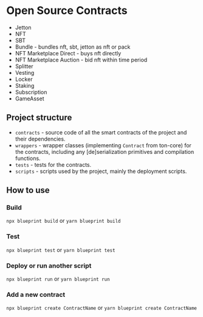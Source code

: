 # Open Source Contracts

- Jetton
- NFT
- SBT
- Bundle - bundles nft, sbt, jetton as nft or pack
- NFT Marketplace Direct - buys nft directly
- NFT Marketplace Auction - bid nft within time period
- Splitter
- Vesting
- Locker
- Staking
- Subscription
- GameAsset

## Project structure

-   `contracts` - source code of all the smart contracts of the project and their dependencies.
-   `wrappers` - wrapper classes (implementing `Contract` from ton-core) for the contracts, including any [de]serialization primitives and compilation functions.
-   `tests` - tests for the contracts.
-   `scripts` - scripts used by the project, mainly the deployment scripts.

## How to use

### Build

`npx blueprint build` or `yarn blueprint build`

### Test

`npx blueprint test` or `yarn blueprint test`

### Deploy or run another script

`npx blueprint run` or `yarn blueprint run`

### Add a new contract

`npx blueprint create ContractName` or `yarn blueprint create ContractName`
